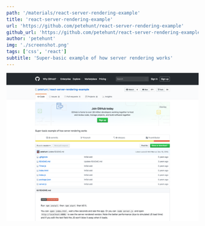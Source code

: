 ```yaml
---
path: '/materials/react-server-rendering-example'
title: 'react-server-rendering-example'
url: 'https://github.com/petehunt/react-server-rendering-example'
github_url: 'https://github.com/petehunt/react-server-rendering-example'
author: 'petehunt'
img: './screenshot.png'
tags: ['css', 'react']
subtitle: 'Super-basic example of how server rendering works'
---
```


![alt text](screenshot.png)
